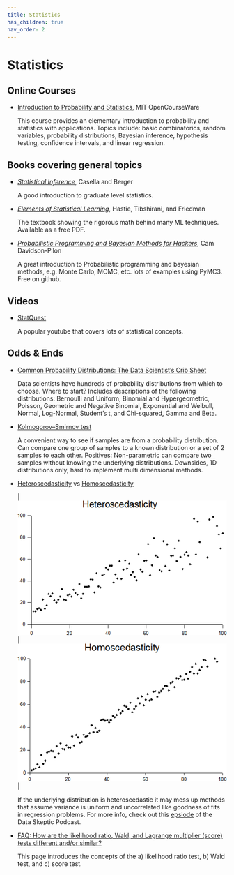 ```yaml
---
title: Statistics
has_children: true
nav_order: 2
---
```


# Statistics

## Online Courses

- [Introduction to Probability and Statistics](https://ocw.mit.edu/courses/mathematics/18-05-introduction-to-probability-and-statistics-spring-2014/index.htm), MIT OpenCourseWare

   This course provides an elementary introduction to probability and statistics with applications. Topics include: basic combinatorics, random variables, probability distributions, Bayesian inference, hypothesis testing, confidence intervals, and linear regression.



## Books covering general topics

- [*Statistical Inference*](https://www.amazon.com/Statistical-Inference-George-Casella/dp/0534243126), Casella and Berger

   A good introduction to graduate level statistics.

- [*Elements of Statistical Learning*](https://www.amazon.com/Statistical-Inference-George-Casella/dp/0534243126), Hastie, Tibshirani, and Friedman

   The textbook showing the rigorous math behind many ML techniques. Available as a free PDF.

- [*Probabilistic Programming and Bayesian Methods for Hackers*](https://github.com/CamDavidsonPilon/Probabilistic-Programming-and-Bayesian-Methods-for-Hackers), Cam Davidson-Pilon

   A great introduction to Probabilistic programming and bayesian methods, e.g. Monte Carlo, MCMC, etc. lots of examples using PyMC3. Free on github.

## Videos

- [StatQuest](https://www.youtube.com/user/joshstarmer)

   A popular youtube that covers lots of statistical concepts.
   
## Odds & Ends

- [Common Probability Distributions: The Data Scientist’s Crib Sheet](https://medium.com/@srowen/common-probability-distributions-347e6b945ce4)

   Data scientists have hundreds of probability distributions from which to choose. Where to start? Includes descriptions of the following distributions: Bernoulli and Uniform, Binomial and Hypergeometric, Poisson, Geometric and Negative Binomial, Exponential and Weibull, Normal, Log-Normal, Student’s t, and Chi-squared, Gamma and Beta.

- [Kolmogorov–Smirnov test](https://en.wikipedia.org/wiki/Kolmogorov%E2%80%93Smirnov_test)

   A convenient way to see if samples are from a probability distribution. Can compare one group of samples to a known distribution or a set of 2 samples to each other. Positives: Non-parametric can compare two samples without knowing the underlying distributions. Downsides, 1D distributions only, hard to implement multi dimensional methods.

- [Heteroscedasticity](https://en.wikipedia.org/wiki/Heteroscedasticity) vs [Homoscedasticity](https://en.wikipedia.org/wiki/Homoscedasticity)

   |![alt text](https://raw.githubusercontent.com/pcrumley/ml_stat_resources/master/assets/imgs/Heteroscedasticity.png  "Q9 at the English language Wikipedia / CC BY-SA (http://creativecommons.org/licenses/by-sa/3.0/)") |![alt text](https://raw.githubusercontent.com/pcrumley/ml_stat_resources/master/assets/imgs/Homoscedasticity.png "Q9 at the English language Wikipedia / CC BY-SA (http://creativecommons.org/licenses/by-sa/3.0/)")|

   If the underlying distribution is heteroscedastic it may mess up methods that assume variance is uniform and uncorrelated like goodness of fits in regression problems. For more info, check out this [epsiode](https://open.spotify.com/episode/3CERGsxlO53GdkleMiNLy7) of the Data Skeptic Podcast.

- [FAQ: How are the likelihood ratio, Wald, and Lagrange multiplier (score) tests different and/or similar?](https://stats.idre.ucla.edu/other/mult-pkg/faq/general/faqhow-are-the-likelihood-ratio-wald-and-lagrange-multiplier-score-tests-different-andor-similar/)

   This page introduces the concepts of the a) likelihood ratio test, b) Wald test, and c) score test.
